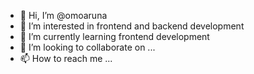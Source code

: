 - 👋 Hi, I’m @omoaruna
- 👀 I’m interested in frontend and backend development 
- 🌱 I’m currently learning frontend development
- 💞️ I’m looking to collaborate on ...
- 📫 How to reach me ...

<!---
omoaruna/omoaruna is a ✨ special ✨ repository because its `README.md` (this file) appears on your GitHub profile.
You can click the Preview link to take a look at your changes.
--->
